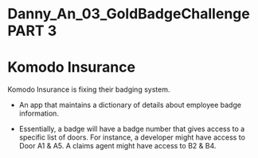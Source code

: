 # Danny_An_03_GoldBadgeChallenge PART 3
# Komodo Insurance
 Komodo Insurance is fixing their badging system.
 
* An app that maintains a dictionary of details about employee badge information.

* Essentially, a badge will have a badge number that gives access to a specific list of doors. For instance, a developer might have access to Door A1 & A5. A claims agent might have access to B2 & B4.

